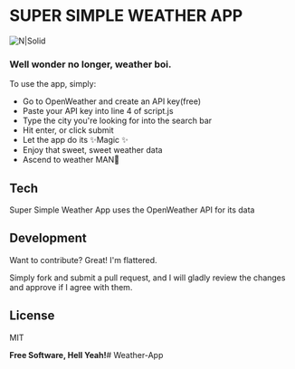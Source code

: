 # SUPER SIMPLE WEATHER APP

![N|Solid](https://pbs.twimg.com/media/DDzvJM8XsAA-tFg.jpg)

### Well wonder no longer, weather boi.

To use the app, simply:
- Go to OpenWeather and create an API key(free)
- Paste your API key into line 4 of script.js
- Type the city you're looking for into the search bar
- Hit enter, or click submit
- Let the app do its ✨Magic ✨
- Enjoy that sweet, sweet weather data
- Ascend to weather MAN🍆

## Tech

Super Simple Weather App uses the OpenWeather API for its data

## Development

Want to contribute? Great! I'm flattered. 

Simply fork and submit a pull request, and I will gladly review the changes and approve if I agree with them. 

## License

MIT

**Free Software, Hell Yeah!**# Weather-App
